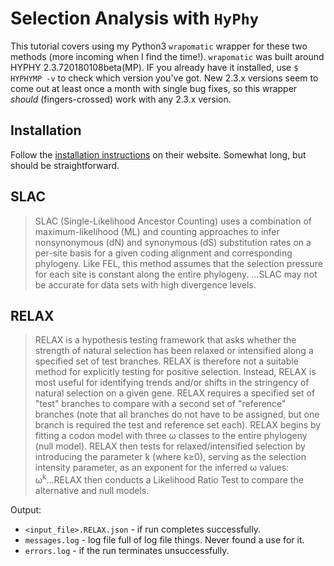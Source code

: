# Selection Analysis with `HyPhy`

This tutorial covers using my Python3 `wrapomatic` wrapper for these two methods (more incoming when I find the time!). `wrapomatic` was built around HYPHY 2.3.720180108beta(MP). IF you already have it installed, use `$ HYPHYMP -v` to check which version you've got. New 2.3.x versions seem to come out at least once a month with single bug fixes, so this wrapper *should* (fingers-crossed) work with any 2.3.x version. 

## Installation

Follow the [installation instructions](https://veg.github.io/hyphy-site/installation/) on their website. Somewhat long, but should be straightforward. 

## SLAC

> SLAC (Single-Likelihood Ancestor Counting) uses a combination of maximum-likelihood (ML) and counting approaches to infer nonsynonymous (dN) and synonymous (dS) substitution rates on a per-site basis for a given coding alignment and corresponding phylogeny. Like FEL, this method assumes that the selection pressure for each site is constant along the entire phylogeny. ...SLAC may not be accurate for data sets with high divergence levels.

## RELAX

> RELAX is a hypothesis testing framework that asks whether the strength of natural selection has been relaxed or intensified along a specified set of test branches. RELAX is therefore not a suitable method for explicitly testing for positive selection. Instead, RELAX is most useful for identifying trends and/or shifts in the stringency of natural selection on a given gene. RELAX requires a specified set of "test" branches to compare with a second set of "reference" branches (note that all branches do not have to be assigned, but one branch is required the test and reference set each). RELAX begins by fitting a codon model with three ω classes to the entire phylogeny (null model). RELAX then tests for relaxed/intensified selection by introducing the parameter k (where k≥0), serving as the selection intensity parameter, as an exponent for the inferred ω values: ω<sup>k</sup>...RELAX then conducts a Likelihood Ratio Test to compare the alternative and null models. 

Output:
 * `<input_file>.RELAX.json` - if run completes successfully.
 * `messages.log` - log file full of log file things. Never found a use for it.
 * `errors.log` - if the run terminates unsuccessfully. 
